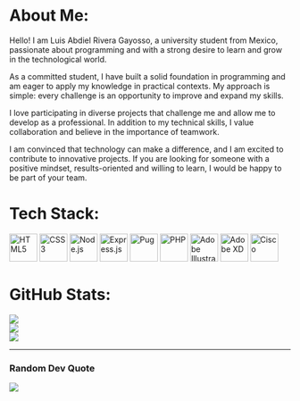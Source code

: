 # About Me:
Hello! I am Luis Abdiel Rivera Gayosso, a university student from Mexico, passionate about programming and with a strong desire to learn and grow in the technological world.

As a committed student, I have built a solid foundation in programming and am eager to apply my knowledge in practical contexts. My approach is simple: every challenge is an opportunity to improve and expand my skills.

I love participating in diverse projects that challenge me and allow me to develop as a professional. In addition to my technical skills, I value collaboration and believe in the importance of teamwork.

I am convinced that technology can make a difference, and I am excited to contribute to innovative projects. If you are looking for someone with a positive mindset, results-oriented and willing to learn, I would be happy to be part of your team.


# Tech Stack:
<p align="left">
  <img src="https://skillicons.dev/icons?i=html" alt="HTML5" width="50">
  <img src="https://skillicons.dev/icons?i=css" alt="CSS3" width="50">
  <img src="https://skillicons.dev/icons?i=nodejs" alt="Node.js" width="50">
  <img src="https://skillicons.dev/icons?i=express" alt="Express.js" width="50">
  <img src="https://skillicons.dev/icons?i=pug" alt="Pug" width="50">
  <img src="https://skillicons.dev/icons?i=php" alt="PHP" width="50">
  <img src="https://skillicons.dev/icons?i=illustrator" alt="Adobe Illustrator" width="50">
  <img src="https://skillicons.dev/icons?i=adobexd" alt="Adobe XD" width="50">
  <img src="https://skillicons.dev/icons?i=cisco" alt="Cisco" width="50">
</p>




# GitHub Stats:
![](https://github-readme-stats.vercel.app/api?username=LuisAbdielRivera&theme=dark&hide_border=true&include_all_commits=false&count_private=false)<br/>
![](https://github-readme-streak-stats.herokuapp.com/?user=LuisAbdielRivera&theme=dark&hide_border=true)<br/>
![](https://github-readme-stats.vercel.app/api/top-langs/?username=LuisAbdielRivera&theme=dark&hide_border=true&include_all_commits=false&count_private=false&layout=compact)

---

### Random Dev Quote
![](https://quotes-github-readme.vercel.app/api?type=horizontal&theme=dark)

<!-- Proudly created with GPRM ( https://gprm.itsvg.in ) -->
